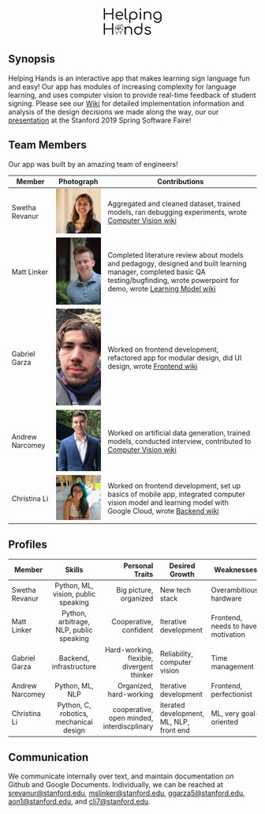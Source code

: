 <p align="center">
<img src="./team_headshots/HelpingHandsLogo.png" width="25%">
</p>

## Synopsis
Helping Hands is an interactive app that makes learning sign language fun and easy! Our app has modules of increasing complexity for language learning, and uses computer vision to provide real-time feedback of student signing. Please see our [Wiki](https://github.com/StanfordCS194/HelpingHands/wiki) for detailed implementation information and analysis of the design decisions we made along the way, our our [presentation](https://drive.google.com/file/d/1J0Yan38De9fX3BLyxBcbln4k_FAVdFD2/view?usp=sharing) at the Stanford 2019 Spring Software Faire!

## Team Members
Our app was built by an amazing team of engineers!

Member | Photograph | Contributions
--- | --- | ---
Swetha Revanur | <img src="team_headshots/swetha.png" alt="Swetha Revanur" title="Swetha Revanur" width="150"> | Aggregated and cleaned dataset, trained models, ran debugging experiments, wrote [Computer Vision wiki](https://github.com/StanfordCS194/HelpingHands/wiki/Computer-Vision-Model)
Matt Linker | <img src="team_headshots/matt.jpg" alt="Matt Linker" title="Matt Linker" width="150"> | Completed literature review about models and pedagogy, designed and built learning manager, completed basic QA testing/bugfinding, wrote powerpoint for demo, wrote [Learning Model wiki](https://github.com/StanfordCS194/HelpingHands/wiki/Learning-Model)
Gabriel Garza | <img src="team_headshots/gabriel.jpeg" alt="Gabriel Garza" title="Gabriel Garza" width="150"> | Worked on frontend development, refactored app for modular design, did UI design, wrote [Frontend wiki](https://github.com/StanfordCS194/HelpingHands/wiki/Mobile-Application) 
Andrew Narcomey | <img src="team_headshots/andrew.jpeg" alt="Andrew Narcomey" title="Andrew Narcomey" width="150"> | Worked on artificial data generation, trained models, conducted interview, contributed to [Computer Vision wiki](https://github.com/StanfordCS194/HelpingHands/wiki/Computer-Vision-Model)
Christina Li | <img src="team_headshots/tina.jpg" alt="Christina Li" title="Christina Li" width="150"> | Worked on frontend development, set up basics of mobile app, integrated computer vision model and learning model with Google Cloud, wrote [Backend wiki](https://github.com/StanfordCS194/HelpingHands/wiki/Integration) 

## Profiles
| Member        | Skills           | Personal Traits  | Desired Growth | Weaknesses 
| ------------- |:-------------:| -----:|---|---
| Swetha Revanur | Python, ML, vision, public speaking | Big picture, organized | New tech stack | Overambitious, hardware
| Matt Linker | Python, arbitrage, NLP, public speaking | Cooperative, confident | Iterative development | Frontend, needs to have motivation
| Gabriel Garza | Backend, infrastructure | Hard-working, flexible, divergent thinker | Reliability, computer vision | Time management
| Andrew Narcomey | Python, ML, NLP | Organized, hard-working | Iterative development | Frontend, perfectionist
| Christina Li | Python, C, robotics, mechanical design | cooperative, open minded, interdiscplinary | iterated development, ML, NLP, front end | ML, very goal-oriented

## Communication
We communicate internally over text, and maintain documentation on Github and Google Documents. Individually, we can be reached at srevanur@stanford.edu, mslinker@stanford.edu, ggarza5@stanford.edu, aon1@stanford.edu, and cli7@stanford.edu.
